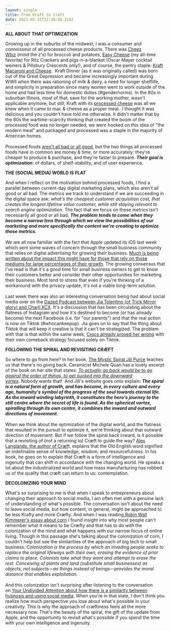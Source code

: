 ```yaml
---
layout: single
title: From Kraft to Cræft
date: 2021-05-31T22:38:45.216Z
---
```

**ALL ABOUT THAT OPTIMIZATION** 

Growing up in the suburbs of the midwest, I was a consumer and connoisseur of all processed cheese products. There was [Cheez Whiz](https://en.wikipedia.org/wiki/Cheez_Whiz) (mind the z's) for broccoli and potatoes, [Easy Cheese](https://en.wikipedia.org/wiki/Easy_Cheese) (my all-time favorite) for Ritz Crackers and pigs-n-a-blanket (Oscar Mayer cocktail weiners & Pillsbury Crescents only!), and of course, the pantry staple: [Kraft Macaroni and Cheese](https://en.wikipedia.org/wiki/Kraft_Dinner).  Kraft Dinner (as it was originally called) was born out of the Great Depression and became increasingly important during WWII when there was rationing of milk & dairy, a need for longer shelflife, and simplicity in preparation since many women went to work outside of the home and had less time for domestic duties (#gendernorms). In the 80s in suburban Illinois, most of that, save for the working mother, wasn't applicable anymore, but still, Kraft with its [processed cheese](https://en.wikipedia.org/wiki/Processed_cheese) was all we knew when it came to mac & cheese as a proper meal.  I thought it was delicious and you couldn't have told me otherwise. It didn't matter that by the 80s the wartime-scarcity thinking that created the boom of the processed food was no longer needed, we were hooked on this idea of "the modern meal" and packaged and processed was a staple in the majority of American homes. \
\
Processed foods [aren't all bad or all good](https://www.sciencefocus.com/the-human-body/five-things-you-probably-didnt-know-about-processed-food/#:~:text=In%20the%201950s%2C%20the%20first,of%20surplus%20rather%20than%20shortages.), but the two things all processed foods have in common are money & time, or more accurately: they're cheaper to produce & purchase, and they're faster to prepare. ***Their goal is optimization***: of dollars, of shelf-stability, and of user experience.

**THE (SOCIAL MEDIA) WORLD IS FLAT** 

And when I reflect on the motivation behind processed foods, I find a parallel between current-day digital marketing plans, which also aren't all good or all bad. The metrics we track to understand if we are succeeding in the digital space ask: *what's the cheapest customer acquisition cost, that creates the longest lifetime value customer, while still staying relevant to search engine optimization.* The fact that we focus on these metrics isn't necessarily all good or all bad. ***The problem tends to come when they become a narrow lens through which we view the possibilities of our marketing and more specifically the content we're creating to optimize those metrics.***\
\
We are all now familiar with the fact that Apple updated its iOS last week which sent some waves of concern through the small business community that relies on digital advertising for growing their business. [Much is being written about the impact this might have for those that rely on those mediums for large percentages of their growth](https://hbr.org/2021/04/apple-is-changing-how-digital-ads-work-are-advertisers-prepared). The growing consensus that I've read is that it's a good time for small business owners to get to know their customers better and consider their other opportunities for marketing their business. Most tend to stress that even if you're thinking of a workaround with the privacy update, it's not a viable long-term solution.\
\
Last week there was also an interesting conversation being had about social media over on the [Dazed Podcast between Jia Tolentino (of Trick Mirror glory) and Charli XCX](https://podcasts.google.com/feed/aHR0cHM6Ly9mZWVkcy5hY2FzdC5jb20vcHVibGljL3Nob3dzLzYwNzk3NjkyOGMwNTA4MzE1Mjg1NDBiZQ/episode/NjA4NmQ2Njk4N2I5MWE0MzEyNzM4N2Mw?hl=en&ved=2ahUKEwi_6ITA0LLwAhWoSTABHdXkBPMQjrkEegQIBBAF&ep=6). It's a discussion that has been circulating about the flatness of Instagram and how it's destined to become (or has already become) the next Facebook (i.e. for "our parents") and that the real action is now on Tiktok (#whocankeepup). Jia goes on to say that the thing about Tiktok that will keep it creative is that it can't be strategized. The problem with that is that within the same week, [Crocs already proved her wrong](https://www.entrepreneur.com/article/367814) with their own comeback strategy focused solely on Tiktok. 

**FOLLOWING THE SPIRAL AND REVISITING CRÆFT**

So where to go from here? In her book, [The Mystic Spiral Jill Purce](https://www.jillpurce.com/the-mystic-spiral-book) teaches us that there's no going back. Ceramicist Michele Quan has a lovely excerpt of the book on her site that states: *[To actually go back would be to go against the order of things, to get sucked into the downward vortex](https://www.mquan.com/blogs/news/the-spiral)**.*** Nobody wants that!  And Jill's website goes onto explain: ***The spiral is a natural form of growth, and has become, in every culture and every age, humanity's symbol of the progress of the soul towards eternal life. As the inward winding labyrinth, it constitutes the hero's journey to the still centre where the secret of life is found. As the spherical vortex, spiralling through its own centre, it combines the inward and outward directions of movement.***\
\
When we think about the optimization of the digital world, and the flatness that resulted in the pursuit to optimize it, we're thinking about that outward direction of movement. But if we follow the spiral back inward, is it possible that a revisiting of (not a returning to) Cræft to guide the way? [Alex Langlands, the author of Cræf](https://alexlanglands.wordpress.com/craeft/?_ke=eyJrbF9jb21wYW55X2lkIjogIkpDWVhEOSIsICJrbF9lbWFpbCI6ICJoaG93YXJkQGFza2hvbGx5aG93LmNvbSJ9)t, explains that the Old English word signified an indefinable sense of knowledge, wisdom, and resourcefulness. In his book, he goes on to explain that Cræft is a form of intelligence and ingenuity that can shift in accordance with the changing world. He speaks a lot about the industrialized world and how mass manufacturing has robbed us of the quality that cræft can return to us: contemplation.

**DECOLONIZING YOUR MIND**

What's so surprising to me is that when I speak to entrepreneurs about changing their approach to social media, I am often met with a genuine lack of understanding of what's possible. The conversation isn't about the need to leave social media, but how content, in general, might be approached to be less Krafty and more Cræfty. And when I was reading[ Robin Wall Kimmerer's essay about corn](https://emergencemagazine.org/feature/corn-tastes-better/) I found insight into why most people can't remember what it means to be Cræfty and that has to do with the colonization of the mind and what happens with our narrow focus of online living. Though in this passage she's talking about the colonization of corn, I couldn't help but see the similarities of the approach of big tech to small business: *Colonization is the process by which an invading people seeks to replace the original lifeways with their own, erasing the evidence of prior claims to place. Colonists take what they want and attempt to erase the rest. Conceiving of plants and land (substitute small businesses) as objects, not subjects—as things instead of beings—provides the moral distance that enables exploitation.* \
\
And this colonization isn't surprising after listening to the conversation on [Your Undivided Attention about how there is a similarity between hypnosis and using social media](https://podcasts.google.com/feed/aHR0cHM6Ly9mZWVkcy5zaW1wbGVjYXN0LmNvbS9yWjBjWWsxMg/episode/MjU1OWU3MWUtNjA1NC00ZGQ2LWEyZDAtYjA4NzQ4ZjEwMzg0?hl=en&ved=2ahUKEwimzpXNg7PwAhXQmeAKHVaUA-sQjrkEegQIBRAF&ep=6). When you're in that state, I don't think you realize how much perspective you lose about what's possible in your creativity. This is why the approach of cræftiness feels all the more necessary now. That's the beauty of the spiral, the gift of the update from Apple, and the opportunity to revisit what's possible if you spend the time with your own intelligence and ingenuity.